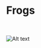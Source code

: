 <h1>Frogs</h1>

</BR>

![Alt text](https://raw.githubusercontent.com/JonnyBanana/THE-BIOHACKING-BIBLE/master/img/frog.jpg)

</BR>
